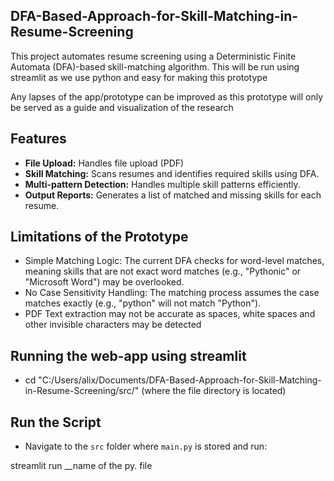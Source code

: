 ## DFA-Based-Approach-for-Skill-Matching-in-Resume-Screening
This project automates resume screening using a Deterministic Finite Automata (DFA)-based skill-matching algorithm. This will be run using streamlit as we use python and easy for making this prototype

Any lapses of the app/prototype can be improved as this prototype will only be served as a guide and visualization of the research


## Features
- **File Upload:** Handles file upload (PDF)
- **Skill Matching:** Scans resumes and identifies required skills using DFA.
- **Multi-pattern Detection:** Handles multiple skill patterns efficiently.
- **Output Reports:** Generates a list of matched and missing skills for each resume.


## Limitations of the Prototype
- Simple Matching Logic: The current DFA checks for word-level matches, meaning skills that are not exact word matches (e.g., "Pythonic" or "Microsoft Word") may be overlooked.
- No Case Sensitivity Handling: The matching process assumes the case matches exactly (e.g., "python" will not match "Python").
- PDF Text extraction may not be accurate as spaces, white spaces and other invisible characters may be detected



## Running the web-app  using streamlit

- cd "C:/Users/alix/Documents/DFA-Based-Approach-for-Skill-Matching-in-Resume-Screening/src/" (where the file directory is located)
  

## Run the Script
   - Navigate to the `src` folder where `main.py` is stored and run:
     
 streamlit run __name of the py. file
     
